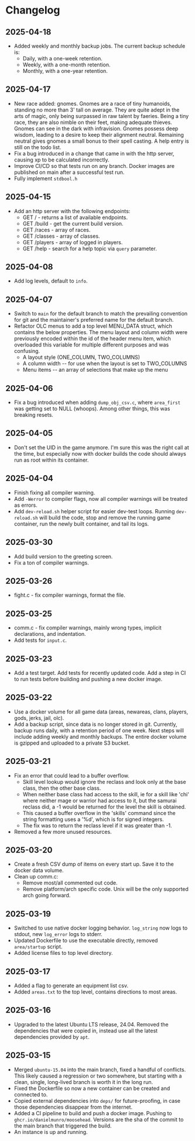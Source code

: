 # Changelog

## 2025-04-18

* Added weekly and monthly backup jobs.  The current backup schedule is:
  * Daily, with a one-week retention.
  * Weekly, with a one-month retention.
  * Monthly, with a one-year retention. 

## 2025-04-17

* New race added: gnomes.  Gnomes are a race of tiny humanoids, standing no more than 3' tall on average. They are quite adept in the arts of magic, only being surpassed in raw talent by faeries.  Being a tiny race, they are also nimble on their feet, making adequate thieves. Gnomes can see in the dark with infravision.  Gnomes possess deep wisdom, leading to a desire to keep their alignment neutral. Remaining neutral gives gnomes a small bonus to their spell casting. A help entry is still on the todo list.
* Fix a bug introduced in a change that came in with the http server, causing xp to be calculated incorrectly.
* Improve CI/CD so that tests run on any branch.  Docker images are published on main after a successful test run.
* Fully implement `stdbool.h`

## 2025-04-15

* Add an http server with the following endpoints:
  * GET / - returns a list of available endpoints.
  * GET /build - get the current build version.
  * GET /races - array of races.
  * GET /classes - array of classes.
  * GET /players - array of logged in players.
  * GET /help - search for a help topic via `query` parameter.

## 2025-04-08

* Add log levels, default to `info`.

## 2025-04-07

* Switch to `main` for the default branch to match the prevailing convention for git and the maintainer's preferred name for the default branch.
* Refactor OLC menus to add a top level MENU_DATA struct, which contains the below properties.  The menu layout and column width were previously encoded within the id of the header menu item, which overloaded this variable for multiple different purposes and was confusing.
  * A layout style (ONE_COLUMN, TWO_COLUMNS)
  * A column width -- for use when the layout is set to TWO_COLUMNS
  * Menu items -- an array of selections that make up the menu

## 2025-04-06

* Fix a bug introduced when adding `dump_obj_csv.c`, where `area_first` was getting set to NULL (whoops).  Among other things, this was breaking resets.

## 2025-04-05

* Don't set the UID in the game anymore.  I'm sure this was the right call at the time, but especially now with docker builds the code should always run as root within its container.

## 2025-04-04

* Finish fixing all compiler warning.
* Add `-Werror` to compiler flags, now all compiler warnings will be treated as errors.
* Add `dev-reload.sh` helper script for easier dev-test loops.  Running `dev-reload.sh` will build the code, stop and remove the running game container, run the newly built container, and tail its logs.  

## 2025-03-30

* Add build version to the greeting screen.
* Fix a ton of compiler warnings.

## 2025-03-26

* fight.c - fix compiler warnings, format the file.

## 2025-03-25

* comm.c - fix compiler warnings, mainly wrong types, implicit declarations, and indentation.
* Add tests for `input.c`.

## 2025-03-23

* Add a test target.  Add tests for recently updated code.  Add a step in CI to run tests before building and pushing a new docker image.

## 2025-03-22

* Use a docker volume for all game data (areas, newareas, clans, players, gods, jerks, jail, olc).
* Add a backup script, since data is no longer stored in git. Currently, backup runs daily, with a retention period of one week.  Next steps will include adding weekly and monthly backups.  The entire docker volume is gzipped and uploaded to a private S3 bucket.

## 2025-03-21

* Fix an error that could lead to a buffer overflow.
  * Skill level lookup would ignore the reclass and look only at the base class, then the other base class.
  * When neither base class had access to the skill, ie for a skill like 'chi' where neither mage or warrior had access to it, but the samurai reclass did, a -1 would be returned for the level the skill is obtained.
  * This caused a buffer overflow in the 'skills' command since the string formatting uses a '%d', which is for signed integers.
  * The fix was to return the reclass level if it was greater than -1.
* Removed a few more unused resources.

## 2025-03-20

* Create a fresh CSV dump of items on every start up.  Save it to the docker data volume.
* Clean up comm.c:
  * Remove most/all commented out code.
  * Remove platform/arch specific code.  Unix will be the only supported arch going forward.

## 2025-03-19

* Switched to use native docker logging behavior. `log_string` now logs to stdout, new `log_error` logs to stderr.
* Updated Dockerfile to use the executable directly, removed `area/startup` script.
* Added license files to top level directory.

## 2025-03-17

* Added a flag to generate an equipment list csv.
* Added `areas.txt` to the top level, contains directions to most areas.

## 2025-03-16

* Upgraded to the latest Ubuntu LTS release, 24.04.  Removed the dependencies that were copied in, instead use all the latest dependencies provided by `apt`.

## 2025-03-15

* Merged `ubuntu-15.04` into the main branch, fixed a handful of conflicts.  This likely caused a regression or two somewhere, but starting with a clean, single, long-lived branch is worth it in the long run.
* Fixed the Dockerfile so now a new container can be created and connected to.
* Copied external dependencies into `deps/` for future-proofing, in case those dependencies disappear from the internet.
* Added a CI pipeline to build and push a docker image.  Pushing to `ghcr.io/danielmunro/moosehead`.  Versions are the sha of the commit to the main branch that triggered the build.
* An instance is up and running.
